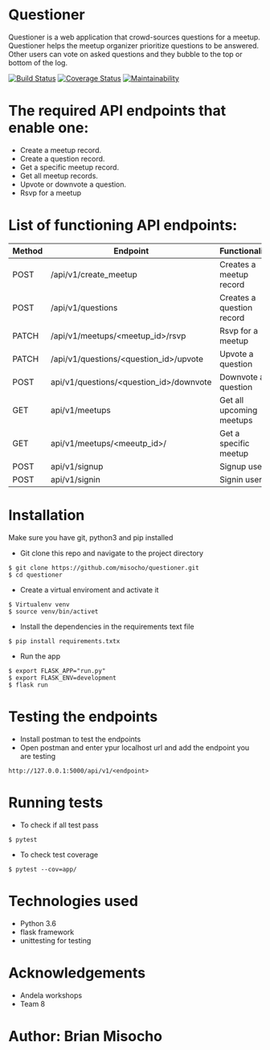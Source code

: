 # Questioner
Questioner is a web application that crowd-sources questions for a meetup. Questioner helps the meetup organizer prioritize questions to be answered. Other users can vote on asked questions and they bubble to the top or bottom of the log.

[![Build Status](https://travis-ci.org/misocho/questioner.svg?branch=develop)](https://travis-ci.org/misocho/questioner)           [![Coverage Status](https://coveralls.io/repos/github/misocho/questioner/badge.svg?branch=ch-api-update-readme-163131793)](https://coveralls.io/github/misocho/questioner?branch=ch-api-update-readme-163131793)  [![Maintainability](https://api.codeclimate.com/v1/badges/7ee445560f8a76810e01/maintainability)](https://codeclimate.com/github/misocho/questioner/maintainability)

# The required API endpoints that enable one:
* Create a meetup record.
* Create a question record.
* Get a specific meetup record.
* Get all meetup records.
* Upvote or downvote a question.
* Rsvp for a meetup

# List of functioning API endpoints:

| Method | Endpoint | Functionality |
|--------|----------|---------------|
| POST | /api/v1/create_meetup | Creates a meetup record|
| POST | /api/v1/questions | Creates a question record|
| PATCH | /api/v1/meetups/<meetup_id>/rsvp |Rsvp for a meetup |
| PATCH | /api/v1/questions/<question_id>/upvote | Upvote a question |
| POST | api/v1/questions/<question_id>/downvote | Downvote a question |
| GET | api/v1/meetups | Get all upcoming meetups |
| GET | api/v1/meetups/<meeutp_id>/ | Get a specific meetup |
| POST | api/v1/signup | Signup user |
| POST | api/v1/signin | Signin user |

# Installation
 Make sure you have git, python3 and pip installed
* Git clone this repo and navigate to the project directory
```
$ git clone https://github.com/misocho/questioner.git
$ cd questioner
```
* Create a virtual enviroment and activate it
```
$ Virtualenv venv
$ source venv/bin/activet
```
* Install the dependencies in the requirements text file
```
$ pip install requirements.txtx
```
* Run the app
```
$ export FLASK_APP="run.py"
$ export FLASK_ENV=development
$ flask run
```

# Testing the endpoints
* Install postman to test the endpoints
*  Open postman and enter ypur localhost url and add the endpoint you are testing
```
http://127.0.0.1:5000/api/v1/<endpoint>
```
# Running tests
* To check if all test pass
```
$ pytest
```
* To check test coverage
```
$ pytest --cov=app/
```
# Technologies used
* Python 3.6
* flask framework
* unittesting for testing
# Acknowledgements
* Andela workshops
* Team 8
# Author: Brian Misocho

